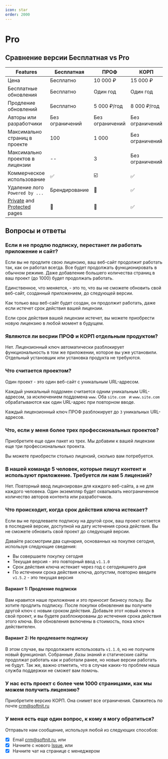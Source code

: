 ```yaml
---
icon: star
order: 2000
---
```

# Pro

## Сравнение версии Бесплатная vs Pro

Features | Бесплатная | ПРОФ | КОРП
--- | --- | --- | ---
Цена | Бесплатно | 10 000 ₽ | 15 000 ₽
Бесплатные обновления | Бесплатно | Один год | Один год
Продление обновлений | Бесплатно | 5 000 ₽/год | 8 000 ₽/год
Авторы или разработчики | Без ограничений | Без ограничений | Без ограничений
Максимально страниц в проекте | 100 | 1 000 | Без ограничений
Максимально проектов в лицензии | -- | 3 | Без ограничений
Коммерческое использование | :white_check_mark: | :ballot_box_with_check: | :white_check_mark:
Удаление  лого `Powered by ...` | Брендирование | :no_entry_sign: | :white_check_mark: | :white_check_mark:
[Private](/configuration/page.md#private) and [Protected](/configuration/page.md#protected) pages | :no_entry_sign: | :no_entry_sign: | :white_check_mark:

## Вопросы и ответы

### Если я не продлю подписку, перестанет ли работать приложение и сайт?

Если вы не продлите свою лицензию, ваш веб-сайт продолжит работать так, как он работал всегда. Все будет продолжать функционировать в обычном режиме. Даже добавление большего количества страниц в ваш проект (до 1000) будет продолжать работать.

Единственное, что меняется, - это то, что вы не сможете обновить свой веб-сайт, созданный приложением, до следующей версии.

Как только ваш веб-сайт будет создан, он продолжит работать, даже если истечет срок действия вашей лицензии.

Если срок действия вашей лицензии истечет, вы можете приобрести новую лицензию в любой момент в будущем.

### Являются ли весрии ПРОФ и КОРП отдельным продуктом?

Нет. Лицензионный ключ автоматически разблокирует функциональность в том же приложении, которое вы уже установили. Отдельный установщик или установка продукта не требуются.

### Что считается проектом?

Один проект - это один веб-сайт с уникальным URL-адресом.

Каждый уникальный поддомен считается одним уникальным URL-адресом, за исключением поддомена `www`. Оба `site.com ` и `www.site.com ` обрабатываются как один URL-адрес при повторном вводе.

Каждый лицензионный ключ ПРОФ разблокирует до `3` уникальных URL-адресов.

### Что, если у меня более трех профессиональных проектов?

Приобретите еще один пакет из трех. Мы добавим к вашей лицензии еще три профессиональных проекта.

Вы можете приобрести столько лицензий, сколько вам потребуется.

### В нашей команде 5 человек, которые пишут контент и используют приложение. Требуется ли нам 5 лицензий?

Нет. Повторный ввод лицензирован для каждого веб-сайта, а не для каждого человека. Один экземпляр будет охватывать неограниченное количество авторов контента или разработчиков.

### Что происходит, когда срок действия ключа истекает?

Если вы не продлеваете подписку на другой срок, ваш проект остается в последней версии, доступной на дату истечения срока действия. Вы не сможете обновить свой проект до следующей версии.

Давайте рассмотрим два сценария, основанных на покупке сегодня, используя следующие сведения:

- Вы совершаете покупку сегодня
- Текущая версия - это повторный ввод `v1.1.0`
- Срок действия ключа истекает через год с сегодняшнего дня
- По истечении срока действия ключа, допустим, повторно введите `v1.5.2` - это текущая версия

#### Вариант 1: Продление подписки

Вам нравится наше приложение и это приносит бизнесу пользу. Вы хотите продлить подписку. После покупки обновления вы получите другой ключ с новым сроком действия. Добавьте этот новый ключ в свой проект, и вы будете разблокированы до истечения срока действия этого ключа. Все обновления включены в стоимость, пока ключ действителен.

#### Вариант 2: Не продлеваете подписку

В этом случае, вы продолжаете использовать `v1.1.0`, но не получите новый функционал. Собранные ,базы знаний и статические сайты продолжат работать как и работали ранее, но новые версии работать не будут. Так же, важно отметить, что в случае каких-то проблем наша служба поддержки не сможет вам помочь.

### У нас есть проект с более чем 1000 страницами, как мы можем получить лицензию?

Приобретите версию КОРП. Она снимет все ограничения. Свяжитесь по почте crm@softnit.ru

### У меня есть еще один вопрос, к кому я могу обратиться?

Отправьте нам сообщение, используя любой из следующих способов:

- [x] Email crm@softnit.ru, или
- [x] Начните с нового [Issue](https://github.com/Diversus23/reborn/issues/), или
- [x] Начните чат на странице с менеджером